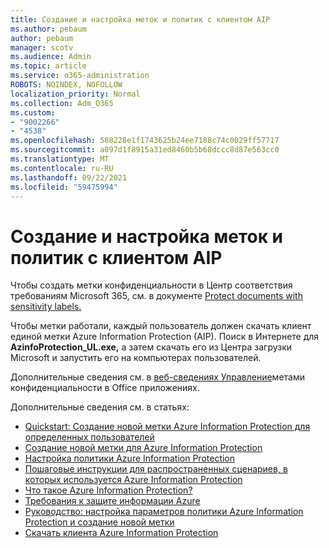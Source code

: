 ```yaml
---
title: Создание и настройка меток и политик с клиентом AIP
ms.author: pebaum
author: pebaum
manager: scotv
ms.audience: Admin
ms.topic: article
ms.service: o365-administration
ROBOTS: NOINDEX, NOFOLLOW
localization_priority: Normal
ms.collection: Adm_O365
ms.custom:
- "9002266"
- "4538"
ms.openlocfilehash: 588228e1f1743625b24ee7188c74c0029ff57717
ms.sourcegitcommit: a097d1f8915a31ed8460b5b68dccc8d87e563cc0
ms.translationtype: MT
ms.contentlocale: ru-RU
ms.lasthandoff: 09/22/2021
ms.locfileid: "59475994"
---
```

# <a name="creating-and-configuring-labels-and-policies-with-aip-client"></a>Создание и настройка меток и политик с клиентом AIP

Чтобы создать метки конфиденциальности в Центр соответствия требованиям Microsoft 365, см. в документе [Protect documents with sensitivity labels.](https://docs.microsoft.com/microsoft-365/business-video/create-sensitivity-labels)

Чтобы метки работали, каждый пользователь должен скачать клиент единой метки Azure Information Protection (AIP). Поиск в Интернете для **AzinfoProtection_UL.exe,** а затем скачать его из Центра загрузки Microsoft и запустить его на компьютерах пользователей.

Дополнительные сведения см. в [веб-сведениях Управление](https://docs.microsoft.com/microsoft-365/compliance/sensitivity-labels-office-apps)метами конфиденциальности в Office приложениях.

Дополнительные сведения см. в статьях: 

- [Quickstart: Создание новой метки Azure Information Protection для определенных пользователей](https://docs.microsoft.com/azure/information-protection/quickstart-label-specificusers)
- [Создание новой метки для Azure Information Protection](https://docs.microsoft.com/azure/information-protection/configure-policy-new-label)
- [Настройка политики Azure Information Protection](https://docs.microsoft.com/azure/information-protection/configure-policy)
- [Пошаговые инструкции для распространенных сценариев, в которых используется Azure Information Protection](https://docs.microsoft.com/azure/information-protection/how-to-guides)
- [Что такое Azure Information Protection?](https://docs.microsoft.com/azure/information-protection/what-is-information-protection)
- [Требования к защите информации Azure](https://docs.microsoft.com/azure/information-protection/requirements)
- [Руководство: настройка параметров политики Azure Information Protection и создание новой метки](https://docs.microsoft.com/azure/information-protection/infoprotect-quick-start-tutorial)
- [Скачать клиента Azure Information Protection](https://www.microsoft.com/download/details.aspx?id=53018)
